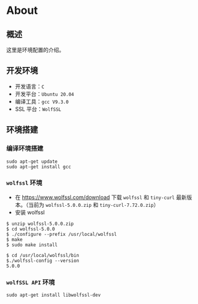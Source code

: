 # About

## 概述
这里是环境配置的介绍。

## 开发环境
- 开发语言：``C`` 
- 开发平台：``Ubuntu 20.04``
- 编译工具：``gcc V9.3.0``
- SSL 平台：``WolfSSL``
## 环境搭建
### 编译环境搭建
```
sudo apt-get update
sudo apt-get install gcc
````
### `wolfssl` 环境

- 在 https://www.wolfssl.com/download 下载 ``wolfssl`` 和 ``tiny-curl`` 最新版本。（当前为 ``wolfssl-5.0.0.zip`` 和 ``tiny-curl-7.72.0.zip``）
- 安装 wolfssl
``` shell
$ unzip wolfssl-5.0.0.zip 
$ cd wolfssl-5.0.0 
$ ./configure --prefix /usr/local/wolfssl 
$ make 
$ sudo make install 

$ cd /usr/local/wolfssl/bin 
$./wolfssl-config --version 
5.0.0
```

### `wolfSSL API` 环境
``` shell
sudo apt-get install libwolfssl-dev
```
